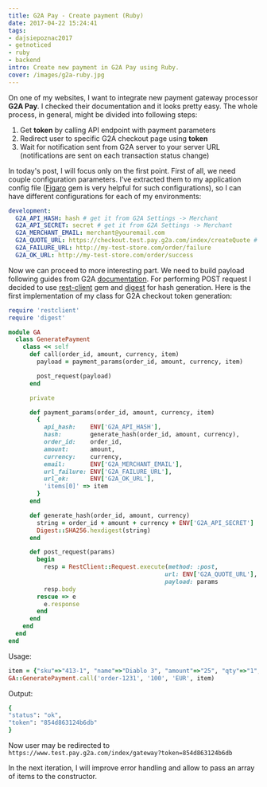 ```yaml
---
title: G2A Pay - Create payment (Ruby)
date: 2017-04-22 15:24:41
tags:
- dajsiepoznac2017
- getnoticed
- ruby
- backend
intro: Create new payment in G2A Pay using Ruby.
cover: /images/g2a-ruby.jpg
---
```

On one of my websites, I want to integrate new payment gateway processor **G2A Pay**. I checked their documentation and it looks pretty easy. The whole process, in general, might be divided into following steps: 

1. Get **token** by calling API endpoint with payment parameters
2. Redirect user to specific G2A checkout page using **token**  
3. Wait for notification sent from G2A server to your server URL (notifications are sent on each transaction status change)

In today's post, I will focus only on the first point. First of all, we need couple configuration parameters. I've extracted them to my application config file ([Figaro](https://github.com/laserlemon/figaro) gem is very helpful for such configurations), so I can have different configurations for each of my environments:
```yaml
development:
  G2A_API_HASH: hash # get it from G2A Settings -> Merchant
  G2A_API_SECRET: secret # get it from G2A Settings -> Merchant
  G2A_MERCHANT_EMAIL: merchant@youremail.com
  G2A_QUOTE_URL: https://checkout.test.pay.g2a.com/index/createQuote # sandbox endpoint
  G2A_FAILURE_URL: http://my-test-store.com/order/failure
  G2A_OK_URL: http://my-test-store.com/order/success
```

Now we can proceed to more interesting part. We need to build payload following guides from G2A [documentation](https://pay.g2a.com/documentation/). For performing POST request I decided to use [rest-client](https://github.com/rest-client/rest-client) gem and [digest](https://ruby-doc.org/stdlib-2.1.0/libdoc/digest/rdoc/Digest.html) for hash generation. Here is the first implementation of my class for G2A checkout token generation: 
```ruby
require 'restclient'
require 'digest'

module GA 
  class GeneratePayment
    class << self
      def call(order_id, amount, currency, item)
        payload = payment_params(order_id, amount, currency, item)

        post_request(payload)
      end

      private 

      def payment_params(order_id, amount, currency, item)
        {
          api_hash:    ENV['G2A_API_HASH'],
          hash:        generate_hash(order_id, amount, currency),
          order_id:    order_id, 
          amount:      amount,
          currency:    currency,
          email:       ENV['G2A_MERCHANT_EMAIL'],
          url_failure: ENV['G2A_FAILURE_URL'],
          url_ok:      ENV['G2A_OK_URL'],
          'items[0]' => item
        }
      end

      def generate_hash(order_id, amount, currency)
        string = order_id + amount + currency + ENV['G2A_API_SECRET']
        Digest::SHA256.hexdigest(string)
      end     

      def post_request(params)
        begin
          resp = RestClient::Request.execute(method: :post, 
                                            url: ENV['G2A_QUOTE_URL'], 
                                            payload: params
          resp.body
        rescue => e
          e.response
        end
      end
    end
  end
end
```
Usage: 
```ruby
item = {"sku"=>"413-1", "name"=>"Diablo 3", "amount"=>"25", "qty"=>"1", "price"=>"100", "id"=>"11203", "url"=>"https://teststore.com/products/11203-Diablo-3"}
GA::GeneratePayment.call('order-1231', '100', 'EUR', item)
```

Output:
```ruby
{
"status": "ok",
"token": "854d863124b6db"
}
```
Now user may be redirected to `https://www.test.pay.g2a.com/index/gateway?token=854d863124b6db`

In the next iteration, I will improve error handling and allow to pass an array of items to the constructor. 
